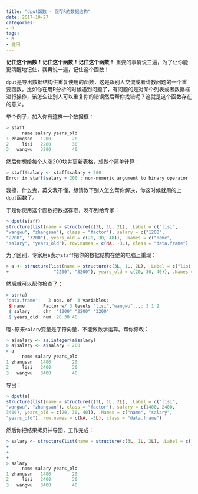```yaml
---
title: "dput函数 - 保存R的数据结构"
date: 2017-10-27
categories: 
- R
tags:
- R
- 提问
---
```


**记住这个函数！记住这个函数！记住这个函数！**
重要的事情说三遍，为了让你能更清醒地记住，我再说一遍，记住这个函数！

`dput`是导出数据结构供重复使用的函数，这是跟别人交流或者请教问题的一个重要函数。比如你在用R分析的时候遇到问题了，有问题的是对某个列表或者数据框进行操作，该怎么让别人可以重复你的错误然后帮你找错呢？这就是这个函数存在的意义。

<!-- more -->

举个例子，加入你有这样一个数据框：
```R
> staff
      name salary years_old
1 zhangsan   1200        20
2     lisi   2200        30
3   wangwu   3200        40
```

然后你想给每个人涨200块并更新表格，想做个简单计算：
```R
> staff$salary <- staff$salary + 200
Error in staff$salary + 200 : non-numeric argument to binary operator
```

我擦，什么鬼，英文我不懂，想请教下别人怎么帮你解决，你这时候就用的上`dput`函数了。

于是你使用这个函数把数据存取，发布到给专家：
```R
> dput(staff)
structure(list(name = structure(c(3L, 1L, 2L), .Label = c("lisi", 
"wangwu", "zhangsan"), class = "factor"), salary = c("1200", 
"2200", "3200"), years_old = c(20, 30, 40)), .Names = c("name", 
"salary", "years_old"), row.names = c(NA, -3L), class = "data.frame")
```

为了区别，专家用a表示`staff`把你的数据结构在他的电脑上重现：

```R
> a <- structure(list(name = structure(c(3L, 1L, 2L), .Label = c("lisi", "wangwu", "zhangsan"), class = "factor"), salary = c("1200", 
+                 "2200", "3200"), years_old = c(20, 30, 40)), .Names = c("name", "salary", "years_old"), row.names = c(NA, -3L), class = "data.frame")
```
然后就可以帮你检查了：

```R
> str(a)
'data.frame':	3 obs. of  3 variables:
 $ name     : Factor w/ 3 levels "lisi","wangwu",..: 3 1 2
 $ salary   : chr  "1200" "2200" "3200"
 $ years_old: num  20 30 40
```

喔~原来`salary`变量是字符向量，不能做数学运算。帮你修改：

```R
> a$salary <- as.integer(a$salary)
> a$salary <- a$salary + 200 
> a
      name salary years_old
1 zhangsan   1400        20
2     lisi   2400        30
3   wangwu   3400        40
```
导出：
```R
> dput(a)
structure(list(name = structure(c(3L, 1L, 2L), .Label = c("lisi", 
"wangwu", "zhangsan"), class = "factor"), salary = c(1400, 2400, 
3400), years_old = c(20, 30, 40)), .Names = c("name", "salary", 
"years_old"), row.names = c(NA, -3L), class = "data.frame")
```

然后你把结果拷贝并导回，工作完成：
```R
> salary <- structure(list(name = structure(c(3L, 1L, 2L), .Label = c("lisi", 
+                                                                     "wangwu", "zhangsan"), class = "factor"), salary = c(1400, 2400, 
+                                                                                                                          3400), years_old = c(20, 30, 40)), .Names = c("name", "salary", 
+                                                                                                                                                                        "years_old"), row.names = c(NA, -3L), class = "data.frame")
> salary
      name salary years_old
1 zhangsan   1400        20
2     lisi   2400        30
3   wangwu   3400        40
```
